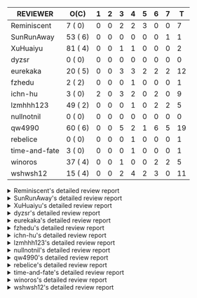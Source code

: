 |   REVIEWER    |  O(C)   | 1 | 2 | 3 | 4 | 5 | 6 | 7 | T  |
|---------------|---------|---|---|---|---|---|---|---|----|
| Reminiscent   |  7 ( 0) | 0 | 0 | 2 | 2 | 3 | 0 | 0 |  7 |
| SunRunAway    | 53 ( 6) | 0 | 0 | 0 | 0 | 0 | 0 | 1 |  1 |
| XuHuaiyu      | 81 ( 4) | 0 | 0 | 1 | 1 | 0 | 0 | 0 |  2 |
| dyzsr         |  0 ( 0) | 0 | 0 | 0 | 0 | 0 | 0 | 0 |  0 |
| eurekaka      | 20 ( 5) | 0 | 0 | 3 | 3 | 2 | 2 | 2 | 12 |
| fzhedu        |  2 ( 2) | 0 | 0 | 0 | 1 | 0 | 0 | 0 |  1 |
| ichn-hu       |  3 ( 0) | 2 | 0 | 3 | 2 | 0 | 2 | 0 |  9 |
| lzmhhh123     | 49 ( 2) | 0 | 0 | 0 | 1 | 0 | 2 | 2 |  5 |
| nullnotnil    |  0 ( 0) | 0 | 0 | 0 | 0 | 0 | 0 | 0 |  0 |
| qw4990        | 60 ( 6) | 0 | 0 | 5 | 2 | 1 | 6 | 5 | 19 |
| rebelice      |  0 ( 0) | 0 | 0 | 0 | 1 | 0 | 0 | 0 |  1 |
| time-and-fate |  3 ( 0) | 0 | 0 | 0 | 1 | 0 | 0 | 0 |  1 |
| winoros       | 37 ( 4) | 0 | 0 | 1 | 0 | 0 | 2 | 2 |  5 |
| wshwsh12      | 15 ( 4) | 0 | 0 | 2 | 4 | 2 | 3 | 0 | 11 |


<details> 
  <summary>Reminiscent's detailed review report</summary> 

## To Be Reviewed

|    REPO    |                                                               PR                                                                | C | LASTED |
|------------|---------------------------------------------------------------------------------------------------------------------------------|---|--------|
| tidb/21137 | [executor: specially handle empty input for apply's outer child aggregate (#20544)](https://github.com/pingcap/tidb/pull/21137) |   | 52d20h |
| tidb/21550 | [planner : fix unsigned_decimal_col=-int_cnst access index (#21198)](https://github.com/pingcap/tidb/pull/21550)                |   | 33d20h |
| tidb/21614 | [planner: do not propagate column eq with different column types (#21495)](https://github.com/pingcap/tidb/pull/21614)          |   | 32d14h |
| tidb/21896 | [planner: fix union doesn't handle collate correctly (#21854)](https://github.com/pingcap/tidb/pull/21896)                      |   | 20d19h |
| tidb/21936 | [expression: fix wrong type inferring for ceiling function. (#21920)](https://github.com/pingcap/tidb/pull/21936)               |   | 19d17h |
| tidb/21957 | [planner: fix unknown columns in join using below agg (#21922)](https://github.com/pingcap/tidb/pull/21957)                     |   | 18d23h |
| tidb/21964 | [planner: add plancodec id for all type TableScan/IndexScan. (#21935)](https://github.com/pingcap/tidb/pull/21964)              |   | 18d19h |


## Reviewed in Last 7 Days

|    REPO    |                                                                    PR                                                                    | C | D |   R    |
|------------|------------------------------------------------------------------------------------------------------------------------------------------|---|---|--------|
| tidb/22295 | [bindinfo: avoid duplicate bindings caused by concurrent baseline capture (#22182)](https://github.com/pingcap/tidb/pull/22295)          |   | 3 | 0h     |
| tidb/22293 | [executor: store correct plan hint in statements_summary when log level is 'debug' (#22219)](https://github.com/pingcap/tidb/pull/22293) |   | 3 | 0h     |
| tidb/22182 | [bindinfo: avoid duplicate bindings caused by concurrent baseline capture](https://github.com/pingcap/tidb/pull/22182)                   |   | 4 | 1d19h  |
| tidb/22219 | [executor: store correct plan hint in statements_summary when log level is 'debug'](https://github.com/pingcap/tidb/pull/22219)          |   | 4 | 18h    |
| tidb/22222 | [planner: check error when correlatedAggregateResolver leaves ast.Node](https://github.com/pingcap/tidb/pull/22222)                      |   | 5 | 16h    |
| tidb/22126 | [*: add `sys` schema, `sys.SCHEMA_UNUSED_INDEXES` view and `sys.SCHEMA_INDEX_USAGE` view](https://github.com/pingcap/tidb/pull/22126)    |   | 5 | 6d2h   |
| tidb/20877 | [statistics: collect index usage information](https://github.com/pingcap/tidb/pull/20877)                                                |   | 5 | 61d18h |


</details> 


<details> 
  <summary>SunRunAway's detailed review report</summary> 

## To Be Reviewed

|     REPO     |                                                                      PR                                                                       | C | LASTED  |
|--------------|-----------------------------------------------------------------------------------------------------------------------------------------------|---|---------|
| docs-cn/4913 | [explain: add indexes](https://github.com/pingcap/docs-cn/pull/4913)                                                                          |   | 55d18h  |
| tidb/15370   | [planner,executor: Refactor Shuffle and implement parallel Sort](https://github.com/pingcap/tidb/pull/15370)                                  | Y | 302d19h |
| docs-cn/4933 | [explain: add joins](https://github.com/pingcap/docs-cn/pull/4933)                                                                            |   | 51d20h  |
| tidb/15462   | [executor: implement `graceHashJoin`](https://github.com/pingcap/tidb/pull/15462)                                                             | Y | 298d18h |
| tidb/16967   | [executor: Refactor Shuffle and implement parallel sort (executor part)](https://github.com/pingcap/tidb/pull/16967)                          | Y | 253d11h |
| tidb/17238   | [*: refactor table.Allocator to improve readability](https://github.com/pingcap/tidb/pull/17238)                                              |   | 240d18h |
| tidb/19120   | [executor: Concurrently fetch chunks and insert them to a concurrent hash table in hash build](https://github.com/pingcap/tidb/pull/19120)    |   | 152d22h |
| tidb/19178   | [executor: Refactor probe channel](https://github.com/pingcap/tidb/pull/19178)                                                                |   | 150d17h |
| tidb/19347   | [executor: support new syntax `create/drop binding for digest` for tidb dashboard usage](https://github.com/pingcap/tidb/pull/19347)          |   | 142d23h |
| tidb/19807   | [executor: parallel evaluation for hash aggregate distinct](https://github.com/pingcap/tidb/pull/19807)                                       |   | 128d11h |
| tidb/19900   | [executor: enable inline projection for sort&topN](https://github.com/pingcap/tidb/pull/19900)                                                | Y | 123d19h |
| tidb/20140   | [expressions: Support `bin-to-uuid` and `uuid-to-bin`](https://github.com/pingcap/tidb/pull/20140)                                            |   | 110d22h |
| tidb/20220   | [*: new secondary index value format](https://github.com/pingcap/tidb/pull/20220)                                                             |   | 107d17h |
| tidb/20316   | [docs/design: add design doc for index usage information](https://github.com/pingcap/tidb/pull/20316)                                         |   | 102d17h |
| tidb/20335   | [planner, executor: enable inline projection for Selection](https://github.com/pingcap/tidb/pull/20335)                                       | Y | 99d18h  |
| tidb/20360   | [planner: refine explain info for batch cop](https://github.com/pingcap/tidb/pull/20360)                                                      |   | 93d22h  |
| tidb/20397   | [parser: replace ast.SelectLockInShareMode with ast.SelectLockForShare](https://github.com/pingcap/tidb/pull/20397)                           |   | 91d19h  |
| tidb/20615   | [utils: Avoid panic when getting memory](https://github.com/pingcap/tidb/pull/20615)                                                          |   | 79d2h   |
| tidb/20689   | [expression: make TIME function compatible with MySQL (#19158)](https://github.com/pingcap/tidb/pull/20689)                                   |   | 74d21h  |
| tidb/20752   | [*: trace statsCache and preparePlanCache by Global memory tracker.](https://github.com/pingcap/tidb/pull/20752)                              |   | 69d23h  |
| tidb/20765   | [planner: support stable result mode](https://github.com/pingcap/tidb/pull/20765)                                                             |   | 69d17h  |
| tidb/21137   | [executor: specially handle empty input for apply's outer child aggregate (#20544)](https://github.com/pingcap/tidb/pull/21137)               |   | 52d20h  |
| tidb/21207   | [planner: fix the inappropriate out-of-range range estimation rule](https://github.com/pingcap/tidb/pull/21207)                               |   | 48d19h  |
| tidb/21277   | [executor: fix split table with large integers](https://github.com/pingcap/tidb/pull/21277)                                                   |   | 46d20h  |
| tidb/21310   | [types: convert string to MySQL BIT correctly](https://github.com/pingcap/tidb/pull/21310)                                                    |   | 45d22h  |
| tidb/21364   | [expression: Add test cases to cover the cases when invalid int value is casted as TIME (#18653)](https://github.com/pingcap/tidb/pull/21364) |   | 42d1h   |
| tidb/21381   | [*: optimize analyze cluster index table](https://github.com/pingcap/tidb/pull/21381)                                                         |   | 41d18h  |
| tidb/21386   | [expression: Disable cast decimal as string push down to TiFlash](https://github.com/pingcap/tidb/pull/21386)                                 |   | 41d16h  |
| tidb/21443   | [*: Let binary literal can be convert to enum and set (#20789)](https://github.com/pingcap/tidb/pull/21443)                                   |   | 39d14h  |
| tidb/21504   | [planner: fix invalid convert type in between...and... (#19820)](https://github.com/pingcap/tidb/pull/21504)                                  | Y | 37d15h  |
| tidb/21546   | [planner: do not push down the aggregation function with correlated column (#21453)](https://github.com/pingcap/tidb/pull/21546)              |   | 33d23h  |
| tidb/21573   | [expression: fix incorrect result of IsTrue function for time types (#21534)](https://github.com/pingcap/tidb/pull/21573)                     |   | 33d13h  |
| tidb/21810   | [expression: handle hybrid field types for where clause (#21724)](https://github.com/pingcap/tidb/pull/21810)                                 |   | 26d18h  |
| tidb/21813   | [expression: handle tp.flen overflow in to_base64 function (#20947)](https://github.com/pingcap/tidb/pull/21813)                              |   | 26d18h  |
| tidb/21834   | [planner: enhanced index range calculation plan](https://github.com/pingcap/tidb/pull/21834)                                                  |   | 25d19h  |
| tidb/21876   | [planner: bypass the DNF restriction if index merge hint is specified (#20799)](https://github.com/pingcap/tidb/pull/21876)                   |   | 23d20h  |
| tidb/21877   | [planner: fix correlated aggregates which should be evaluated in outer query (#21431)](https://github.com/pingcap/tidb/pull/21877)            |   | 23d20h  |
| tidb/21878   | [planner: do not push down lock to pointGet/bacthPointGet when selection exists](https://github.com/pingcap/tidb/pull/21878)                  |   | 23d18h  |
| tidb/21890   | [*: redact some error code, part(3/3) (#21866)](https://github.com/pingcap/tidb/pull/21890)                                                   |   | 21d16h  |
| tidb/21936   | [expression: fix wrong type inferring for ceiling function. (#21920)](https://github.com/pingcap/tidb/pull/21936)                             |   | 19d17h  |
| tidb/21956   | [planner/preprocessor: disallow into-outfile clause in some place](https://github.com/pingcap/tidb/pull/21956)                                |   | 18d23h  |
| tidb/22026   | [expression: separated arithmeticPlusIntSig](https://github.com/pingcap/tidb/pull/22026)                                                      |   | 16d21h  |
| tidb/22043   | [planner, executor: enhance the limit pushdown rule.](https://github.com/pingcap/tidb/pull/22043)                                             |   | 14d11h  |
| tidb/22089   | [executor: fix signed cluster index behavior (#22085)](https://github.com/pingcap/tidb/pull/22089)                                            |   | 11d23h  |
| tidb/22104   | [executor: fix incompatible escape behaviors in `select into outfile` (#22100)](https://github.com/pingcap/tidb/pull/22104)                   |   | 11d17h  |
| tidb/22106   | [executor: avoid log duplicate index name in slow-log (#22057)](https://github.com/pingcap/tidb/pull/22106)                                   |   | 11d14h  |
| tidb/22107   | [executor: avoid log duplicate index name in slow-log (#22057)](https://github.com/pingcap/tidb/pull/22107)                                   |   | 11d14h  |
| tidb/22114   | [test: fix globalkilltest (#21987)](https://github.com/pingcap/tidb/pull/22114)                                                               |   | 11d13h  |
| tidb/22120   | [executor: fix `update ignore` into not exists partition (#21984)](https://github.com/pingcap/tidb/pull/22120)                                |   | 10d23h  |
| tidb/22136   | [executor: improve the runtime stats of index lookup reader (#21982)](https://github.com/pingcap/tidb/pull/22136)                             |   | 10d17h  |
| tidb/22152   | [planner: check index valid while forUpdateRead](https://github.com/pingcap/tidb/pull/22152)                                                  |   | 6d19h   |
| tidb/22181   | [planner, expression: fix error when using IN combined with subquery (#22080)](https://github.com/pingcap/tidb/pull/22181)                    |   | 5d18h   |
| tidb/22217   | [*: rewrite origin SQL with default DB for SQL bindings (#21275)](https://github.com/pingcap/tidb/pull/22217)                                 |   | 4d18h   |


## Reviewed in Last 7 Days

|   REPO    |                                     PR                                     | C | D |   R   |
|-----------|----------------------------------------------------------------------------|---|---|-------|
| docs/4565 | [tidb: add doc for global kill](https://github.com/pingcap/docs/pull/4565) |   | 7 | 2d14h |


</details> 


<details> 
  <summary>XuHuaiyu's detailed review report</summary> 

## To Be Reviewed

|    REPO    |                                                                              PR                                                                              | C | LASTED  |
|------------|--------------------------------------------------------------------------------------------------------------------------------------------------------------|---|---------|
| tidb/19292 | [planner: suppport left join in join reorder](https://github.com/pingcap/tidb/pull/19292)                                                                    |   | 144d17h |
| docs/4565  | [tidb: add doc for global kill](https://github.com/pingcap/docs/pull/4565)                                                                                   |   | 9d9h    |
| tidb/19900 | [executor: enable inline projection for sort&topN](https://github.com/pingcap/tidb/pull/19900)                                                               | Y | 123d19h |
| tidb/20040 | [planner, expression: take NullFlag into consideration when optimize the `int non-const` <cmp > `non-int const`](https://github.com/pingcap/tidb/pull/20040) | Y | 116d14h |
| tidb/20140 | [expressions: Support `bin-to-uuid` and `uuid-to-bin`](https://github.com/pingcap/tidb/pull/20140)                                                           |   | 110d22h |
| tidb/20311 | [expression: fix overflow error when convert bit to int64 (#20266)](https://github.com/pingcap/tidb/pull/20311)                                              |   | 102d21h |
| tidb/20350 | [executor: support read global indexes in IndexMergeReader and index join](https://github.com/pingcap/tidb/pull/20350)                                       | Y | 96d14h  |
| tidb/20505 | [*: Add metrics for oom-action and sql memory usage.](https://github.com/pingcap/tidb/pull/20505)                                                            |   | 83d19h  |
| tidb/20576 | [*: fix stats feedback after tableReader handle multiple ranges](https://github.com/pingcap/tidb/pull/20576)                                                 |   | 81d13h  |
| tidb/20613 | [executor: fix issue of hash join fetch time inaccurate](https://github.com/pingcap/tidb/pull/20613)                                                         |   | 79d13h  |
| tidb/20752 | [*: trace statsCache and preparePlanCache by Global memory tracker.](https://github.com/pingcap/tidb/pull/20752)                                             |   | 69d23h  |
| tidb/20790 | [collation: add pinyin collation for chinese charset support](https://github.com/pingcap/tidb/pull/20790)                                                    |   | 68d21h  |
| tidb/20793 | [planner, executor: enable inline projection for Apply](https://github.com/pingcap/tidb/pull/20793)                                                          |   | 68d21h  |
| tidb/20905 | [planner: fix statement-optimize not work in `TryFastPlan`](https://github.com/pingcap/tidb/pull/20905)                                                      |   | 65d17h  |
| tidb/20972 | [expression: POC implementation of Vitess hashing algorithm.](https://github.com/pingcap/tidb/pull/20972)                                                    |   | 61d1h   |
| tidb/21064 | [planner, executor: fix cast not check error](https://github.com/pingcap/tidb/pull/21064)                                                                    |   | 56d9h   |
| tidb/21149 | [executor:Add runtime stat for IndexMergeReaderExecutor (#20653)](https://github.com/pingcap/tidb/pull/21149)                                                |   | 52d15h  |
| tidb/21228 | [executor: return the result immediately when combining LIMIT row_count with DISTINCT](https://github.com/pingcap/tidb/pull/21228)                           |   | 48d14h  |
| tidb/21304 | [executor: Add the HashAggExec runtime information (#20577)](https://github.com/pingcap/tidb/pull/21304)                                                     |   | 46d12h  |
| tidb/21334 | [*: make rollback work on user-defined variables](https://github.com/pingcap/tidb/pull/21334)                                                                |   | 45d14h  |
| tidb/21340 | [executor: initialize expensive query handler on domain creation](https://github.com/pingcap/tidb/pull/21340)                                                |   | 45d0h   |
| tidb/21425 | [planner: natural join not consider rowid and null eq not propagate (#21328)](https://github.com/pingcap/tidb/pull/21425)                                    |   | 39d22h  |
| tidb/21473 | [ddl: check the generated column offset when modifies column (#21458)](https://github.com/pingcap/tidb/pull/21473)                                           |   | 38d17h  |
| tidb/21476 | [planner: check for decimal format in cast expr (#20836)](https://github.com/pingcap/tidb/pull/21476)                                                        |   | 38d16h  |
| tidb/21477 | [planner: check for decimal format in cast expr (#20836)](https://github.com/pingcap/tidb/pull/21477)                                                        |   | 38d16h  |
| tidb/21483 | [executor, store/tikv: locks exist keys for point_get & batch_point_get (#21229)](https://github.com/pingcap/tidb/pull/21483)                                |   | 38d13h  |
| tidb/21488 | [planner: fix ambiguous field when resolve having expr  (#21165)](https://github.com/pingcap/tidb/pull/21488)                                                |   | 37d23h  |
| tidb/21504 | [planner: fix invalid convert type in between...and... (#19820)](https://github.com/pingcap/tidb/pull/21504)                                                 | Y | 37d15h  |
| tidb/21532 | [expression: set IsBooleanFlag for boolean scalar functions (#20706)](https://github.com/pingcap/tidb/pull/21532)                                            |   | 34d17h  |
| tidb/21536 | [executor: add slow-log file meta cache to avoid repeat read file meta information](https://github.com/pingcap/tidb/pull/21536)                              |   | 34d15h  |
| tidb/21550 | [planner : fix unsigned_decimal_col=-int_cnst access index (#21198)](https://github.com/pingcap/tidb/pull/21550)                                             |   | 33d20h  |
| tidb/21564 | [ddl: fix Incorrect behavior of NO_ZERO_DATE when altering table](https://github.com/pingcap/tidb/pull/21564)                                                |   | 33d16h  |
| tidb/21573 | [expression: fix incorrect result of IsTrue function for time types (#21534)](https://github.com/pingcap/tidb/pull/21573)                                    |   | 33d13h  |
| tidb/21590 | [expression: fix compatibility behaviors in sec_to_time with MySQL  (#21555)](https://github.com/pingcap/tidb/pull/21590)                                    |   | 32d21h  |
| tidb/21593 | [expression: fix convert number base for hybrid type (#21554)](https://github.com/pingcap/tidb/pull/21593)                                                   |   | 32d20h  |
| tidb/21602 | [expression: not evaluate time addition for timestamp with 2 args if 1st arg's year is zero (#21572)](https://github.com/pingcap/tidb/pull/21602)            |   | 32d18h  |
| tidb/21608 | [expression: fix error "invalid time format: '{0 0 0 0 0 0 0}'" for timestampAdd (#21591)](https://github.com/pingcap/tidb/pull/21608)                       |   | 32d17h  |
| tidb/21610 | [*: remove needless InInsertStmt (#19787)](https://github.com/pingcap/tidb/pull/21610)                                                                       |   | 32d15h  |
| tidb/21614 | [planner: do not propagate column eq with different column types (#21495)](https://github.com/pingcap/tidb/pull/21614)                                       |   | 32d14h  |
| tidb/21626 | [test: convert test to benchmard test to make ci stable (#21616)](https://github.com/pingcap/tidb/pull/21626)                                                |   | 31d23h  |
| tidb/21635 | [expression: handle invalid argument for addtime and subtime function  (#21600)](https://github.com/pingcap/tidb/pull/21635)                                 |   | 31d20h  |
| tidb/21673 | [expression, types: fix unexpected result from TIME() when fsp digits > 6 (#21652)](https://github.com/pingcap/tidb/pull/21673)                              |   | 30d18h  |
| tidb/21676 | [expression: fix compatibility of extract day_time unit functions (#21601)](https://github.com/pingcap/tidb/pull/21676)                                      |   | 30d17h  |
| tidb/21680 | [planner: report error when ORDER BY conflicts with DISTINCT (#21286)](https://github.com/pingcap/tidb/pull/21680)                                           |   | 30d16h  |
| tidb/21697 | [planner: check for only_full_group_by in ORDER BY and HAVING (#21216)](https://github.com/pingcap/tidb/pull/21697)                                          |   | 27d20h  |
| tidb/21711 | [expression: Fix unexpected panic when using IF function. (#21132)](https://github.com/pingcap/tidb/pull/21711)                                              |   | 27d17h  |
| tidb/21714 | [planner: fix the coercibility of the cast function (#21705)](https://github.com/pingcap/tidb/pull/21714)                                                    |   | 27d17h  |
| tidb/21718 | [types: fix compare object json type (#21703)](https://github.com/pingcap/tidb/pull/21718)                                                                   |   | 27d16h  |
| tidb/21785 | [types: fix compare float64 with float64 in json (#21709)](https://github.com/pingcap/tidb/pull/21785)                                                       |   | 26d22h  |
| tidb/21808 | [planner: fix the fail when we compare multi fields in the subquery (#21699)](https://github.com/pingcap/tidb/pull/21808)                                    |   | 26d19h  |
| tidb/21810 | [expression: handle hybrid field types for where clause (#21724)](https://github.com/pingcap/tidb/pull/21810)                                                |   | 26d18h  |
| tidb/21813 | [expression: handle tp.flen overflow in to_base64 function (#20947)](https://github.com/pingcap/tidb/pull/21813)                                             |   | 26d18h  |
| tidb/21839 | [planner/core: add 'split table using statistics' statement](https://github.com/pingcap/tidb/pull/21839)                                                     |   | 25d15h  |
| tidb/21842 | [planner: Shuffle hash agg](https://github.com/pingcap/tidb/pull/21842)                                                                                      |   | 25d11h  |
| tidb/21853 | [expression: fix compatibility behaviors in time_format with MySQL (#21559)](https://github.com/pingcap/tidb/pull/21853)                                     |   | 24d19h  |
| tidb/21870 | [types: report error for json object with key length >= 65536 (#21779)](https://github.com/pingcap/tidb/pull/21870)                                          |   | 23d23h  |
| tidb/21874 | [expression:truncate decimal value instead of return error (#21691)](https://github.com/pingcap/tidb/pull/21874)                                             |   | 23d21h  |
| tidb/21877 | [planner: fix correlated aggregates which should be evaluated in outer query (#21431)](https://github.com/pingcap/tidb/pull/21877)                           |   | 23d20h  |
| tidb/21896 | [planner: fix union doesn't handle collate correctly (#21854)](https://github.com/pingcap/tidb/pull/21896)                                                   |   | 20d19h  |
| tidb/21916 | [server: double type column from table should ignore its decimal (#21788)](https://github.com/pingcap/tidb/pull/21916)                                       |   | 19d23h  |
| tidb/21924 | [expression: fix type infer for tidb's builtin compare(least and greatest) (#21150)](https://github.com/pingcap/tidb/pull/21924)                             |   | 19d19h  |
| tidb/21936 | [expression: fix wrong type inferring for ceiling function. (#21920)](https://github.com/pingcap/tidb/pull/21936)                                            |   | 19d17h  |
| tidb/21957 | [planner: fix unknown columns in join using below agg (#21922)](https://github.com/pingcap/tidb/pull/21957)                                                  |   | 18d23h  |
| tidb/21958 | [expression: fix comparing json with string (#21903)](https://github.com/pingcap/tidb/pull/21958)                                                            |   | 18d22h  |
| tidb/21964 | [planner: add plancodec id for all type TableScan/IndexScan. (#21935)](https://github.com/pingcap/tidb/pull/21964)                                           |   | 18d19h  |
| tidb/21972 | [executor: throw error when prepared statement is execute, deallocate or prepare (#21962)](https://github.com/pingcap/tidb/pull/21972)                       |   | 18d16h  |
| tidb/22013 | [executor: fix unstable test Issue16696 (#22009)](https://github.com/pingcap/tidb/pull/22013)                                                                |   | 17d17h  |
| tidb/22014 | [executor: fix unstable test Issue16696 (#22009)](https://github.com/pingcap/tidb/pull/22014)                                                                |   | 17d17h  |
| tidb/22107 | [executor: avoid log duplicate index name in slow-log (#22057)](https://github.com/pingcap/tidb/pull/22107)                                                  |   | 11d14h  |
| tidb/22118 | [planner: check if columns count matches for batch point get in TryFastPlan (#22044)](https://github.com/pingcap/tidb/pull/22118)                            |   | 10d23h  |
| tidb/22119 | [executor: fix `update ignore` into not exists partition (#21984)](https://github.com/pingcap/tidb/pull/22119)                                               |   | 10d23h  |
| tidb/22120 | [executor: fix `update ignore` into not exists partition (#21984)](https://github.com/pingcap/tidb/pull/22120)                                               |   | 10d23h  |
| tidb/22131 | [privilege: remove leading and trailing space when create user and role](https://github.com/pingcap/tidb/pull/22131)                                         |   | 10d19h  |
| tidb/22136 | [executor: improve the runtime stats of index lookup reader (#21982)](https://github.com/pingcap/tidb/pull/22136)                                            |   | 10d17h  |
| tidb/22141 | [store: trace `loadRegion` to see the PD region cache loading (#22092)](https://github.com/pingcap/tidb/pull/22141)                                          |   | 7d0h    |
| tidb/22142 | [store: trace `loadRegion` to see the PD region cache loading (#22092)](https://github.com/pingcap/tidb/pull/22142)                                          |   | 7d0h    |
| tidb/22148 | [session: set process info before building plan (#22101)](https://github.com/pingcap/tidb/pull/22148)                                                        |   | 6d20h   |
| tidb/22149 | [session: set process info before building plan (#22101)](https://github.com/pingcap/tidb/pull/22149)                                                        |   | 6d20h   |
| tidb/22153 | [executor: refine bigint unsigned primary key duplicate error](https://github.com/pingcap/tidb/pull/22153)                                                   |   | 6d19h   |
| tidb/22186 | [executor: fix select into outfile with year type column has no data (#22175)](https://github.com/pingcap/tidb/pull/22186)                                   |   | 5d17h   |
| tidb/22221 | [executor: fix memTableReader decoding for old row format key-values](https://github.com/pingcap/tidb/pull/22221)                                            |   | 4d17h   |


## Reviewed in Last 7 Days

|    REPO    |                                                          PR                                                           | C | D |   R    |
|------------|-----------------------------------------------------------------------------------------------------------------------|---|---|--------|
| tidb/22289 | [executor: ignore the invalid region in region cache during fast analyze](https://github.com/pingcap/tidb/pull/22289) |   | 3 | 3h     |
| tidb/21459 | [planner: push down projection for tiflash](https://github.com/pingcap/tidb/pull/21459)                               |   | 4 | 34d23h |


</details> 


<details> 
  <summary>dyzsr's detailed review report</summary> 

## To Be Reviewed

| REPO | PR | C | LASTED |
|------|----|---|--------|


## Reviewed in Last 7 Days

| REPO | PR | C | D | R |
|------|----|---|---|---|


</details> 


<details> 
  <summary>eurekaka's detailed review report</summary> 

## To Be Reviewed

|    REPO    |                                                                        PR                                                                        | C | LASTED  |
|------------|--------------------------------------------------------------------------------------------------------------------------------------------------|---|---------|
| tidb/14729 | [planner: fix constant propagation for PredicatePushDown](https://github.com/pingcap/tidb/pull/14729)                                            | Y | 334d18h |
| tidb/14831 | [planner/cascades: add implementationRule for IndexLookUpJoin](https://github.com/pingcap/tidb/pull/14831)                                       |   | 327d18h |
| tidb/15090 | [planner/cascades: refine the row count estimation of TiKV layer Selection](https://github.com/pingcap/tidb/pull/15090)                          |   | 313d18h |
| tidb/15157 | [planner/cascades: implement `HashCode` method for all the LogicalPlans](https://github.com/pingcap/tidb/pull/15157)                             | Y | 311d15h |
| tidb/15335 | [planner/cascades: add transformation rule PullAggregationUpApply & EliminateMaxOneRow](https://github.com/pingcap/tidb/pull/15335)              |   | 304d18h |
| tidb/15370 | [planner,executor: Refactor Shuffle and implement parallel Sort](https://github.com/pingcap/tidb/pull/15370)                                     | Y | 302d19h |
| tidb/17276 | [planner/cascades: add rule InjectProjectionBelowSort](https://github.com/pingcap/tidb/pull/17276)                                               | Y | 237d9h  |
| tidb/18882 | [planner, executor: add explain for `MetricSummaryTableExtractor`](https://github.com/pingcap/tidb/pull/18882)                                   | Y | 164d18h |
| tidb/19347 | [executor: support new syntax `create/drop binding for digest` for tidb dashboard usage](https://github.com/pingcap/tidb/pull/19347)             |   | 142d23h |
| tidb/20580 | [statistics: add bucket ndv for index histogram](https://github.com/pingcap/tidb/pull/20580)                                                     |   | 80d21h  |
| tidb/20877 | [statistics: collect index usage information](https://github.com/pingcap/tidb/pull/20877)                                                        |   | 66d17h  |
| tidb/21444 | [planner: ignore anonymous index while tiflash replica is available](https://github.com/pingcap/tidb/pull/21444)                                 |   | 39d13h  |
| tidb/21488 | [planner: fix ambiguous field when resolve having expr  (#21165)](https://github.com/pingcap/tidb/pull/21488)                                    |   | 37d23h  |
| tidb/21573 | [expression: fix incorrect result of IsTrue function for time types (#21534)](https://github.com/pingcap/tidb/pull/21573)                        |   | 33d13h  |
| tidb/21680 | [planner: report error when ORDER BY conflicts with DISTINCT (#21286)](https://github.com/pingcap/tidb/pull/21680)                               |   | 30d16h  |
| tidb/21697 | [planner: check for only_full_group_by in ORDER BY and HAVING (#21216)](https://github.com/pingcap/tidb/pull/21697)                              |   | 27d20h  |
| tidb/21994 | [range: fix overflow value access index ](https://github.com/pingcap/tidb/pull/21994)                                                            |   | 17d23h  |
| tidb/22173 | [expression: fix unexpected panic when doing isNullRejected check](https://github.com/pingcap/tidb/pull/22173)                                   |   | 5d21h   |
| tidb/22222 | [planner: check error when correlatedAggregateResolver leaves ast.Node](https://github.com/pingcap/tidb/pull/22222)                              |   | 4d17h   |
| tidb/22255 | [planner: check convert outer join to inner join if prepare stmt meet prepared plan cache is enable](https://github.com/pingcap/tidb/pull/22255) |   | 3d21h   |


## Reviewed in Last 7 Days

|    REPO     |                                                             PR                                                              | C | D |   R    |
|-------------|-----------------------------------------------------------------------------------------------------------------------------|---|---|--------|
| tidb/22218  | [*: bump tidb's parser to the latest version](https://github.com/pingcap/tidb/pull/22218)                                   |   | 3 | 2d0h   |
| parser/1150 | [*: remove proxy from reserved keyword](https://github.com/pingcap/parser/pull/1150)                                        |   | 3 | 0h     |
| tidb/22289  | [executor: ignore the invalid region in region cache during fast analyze](https://github.com/pingcap/tidb/pull/22289)       |   | 3 | 3h     |
| tidb/22202  | [executor: return error when region cache is invalid in fast analyze](https://github.com/pingcap/tidb/pull/22202)           |   | 4 | 1d3h   |
| tidb/22205  | [*: remove tidb-lightning pkg to fix unexpected config change (#22164)](https://github.com/pingcap/tidb/pull/22205)         |   | 4 | 1d0h   |
| tidb/22216  | [*: rewrite origin SQL with default DB for SQL bindings (#21275)](https://github.com/pingcap/tidb/pull/22216)               |   | 4 | 23h    |
| tidb/21275  | [*: rewrite origin SQL with default DB for SQL bindings](https://github.com/pingcap/tidb/pull/21275)                        |   | 5 | 42d4h  |
| tidb/22169  | [statistics: fix stack overflow when use DNF expr immediately after add column](https://github.com/pingcap/tidb/pull/22169) |   | 5 | 23h    |
| tidb/14412  | [executor, planner: ON DUPLICATE UPDATE can refer to un-project col](https://github.com/pingcap/tidb/pull/14412)            |   | 6 | 362d0h |
| tidb/22080  | [planner, expression: fix error when using IN combined with subquery](https://github.com/pingcap/tidb/pull/22080)           |   | 6 | 6d17h  |
| tidb/22086  | [planner/core: fix a bug of adding enforcer.](https://github.com/pingcap/tidb/pull/22086)                                   |   | 7 | 5d17h  |
| parser/1146 | [yy_parser: enable supportWindowFunc by default (#986)](https://github.com/pingcap/parser/pull/1146)                        |   | 7 | 0h     |


</details> 


<details> 
  <summary>fzhedu's detailed review report</summary> 

## To Be Reviewed

|    REPO    |                                                   PR                                                   | C | LASTED  |
|------------|--------------------------------------------------------------------------------------------------------|---|---------|
| tidb/19845 | [expression:fix FORMAT compatibility issue #11206](https://github.com/pingcap/tidb/pull/19845)         | Y | 125d16h |
| tidb/20117 | [optimizer: fix issue on incorrect result of natural join](https://github.com/pingcap/tidb/pull/20117) | Y | 111d21h |


## Reviewed in Last 7 Days

|    REPO    |                                                 PR                                                 | C | D |   R   |
|------------|----------------------------------------------------------------------------------------------------|---|---|-------|
| tidb/22053 | [execution: support explain analyze in mpp execution.](https://github.com/pingcap/tidb/pull/22053) |   | 4 | 9d22h |


</details> 


<details> 
  <summary>ichn-hu's detailed review report</summary> 

## To Be Reviewed

|    REPO    |                                                            PR                                                            | C | LASTED |
|------------|--------------------------------------------------------------------------------------------------------------------------|---|--------|
| tidb/21676 | [expression: fix compatibility of extract day_time unit functions (#21601)](https://github.com/pingcap/tidb/pull/21676)  |   | 30d17h |
| tidb/21850 | [expression: add implicit eval int and real for function dayname (#21806)](https://github.com/pingcap/tidb/pull/21850)   |   | 24d20h |
| tidb/21853 | [expression: fix compatibility behaviors in time_format with MySQL (#21559)](https://github.com/pingcap/tidb/pull/21853) |   | 24d19h |


## Reviewed in Last 7 Days

|      REPO      |                                                            PR                                                            | C | D |   R   |
|----------------|--------------------------------------------------------------------------------------------------------------------------|---|---|-------|
| tidb/22300     | [planner: fix wrong sql run success if condition alwasy false](https://github.com/pingcap/tidb/pull/22300)               |   | 1 | 2d19h |
| tidb/22319     | [store: fix possible index out of range in (*RegionStore).kvPeer()](https://github.com/pingcap/tidb/pull/22319)          |   | 1 | 1d16h |
| tidb-test/1151 | [tidb-test: fix the error message of `Subquery returns more than 1 row`](https://github.com/pingcap/tidb-test/pull/1151) |   | 3 | 1h    |
| tidb/22194     | [executor: refine maxOneRow](https://github.com/pingcap/tidb/pull/22194)                                                 |   | 3 | 2d6h  |
| tidb/22289     | [executor: ignore the invalid region in region cache during fast analyze](https://github.com/pingcap/tidb/pull/22289)    |   | 3 | 3h    |
| tidb/22222     | [planner: check error when correlatedAggregateResolver leaves ast.Node](https://github.com/pingcap/tidb/pull/22222)      |   | 4 | 1d0h  |
| tidb/22202     | [executor: return error when region cache is invalid in fast analyze](https://github.com/pingcap/tidb/pull/22202)        |   | 4 | 1d3h  |
| tidb/21310     | [types: convert string to MySQL BIT correctly](https://github.com/pingcap/tidb/pull/21310)                               |   | 6 | 40d2h |
| tidb/22175     | [executor: fix select into outfile with year type column has no data](https://github.com/pingcap/tidb/pull/22175)        |   | 6 | 0h    |


</details> 


<details> 
  <summary>lzmhhh123's detailed review report</summary> 

## To Be Reviewed

|     REPO     |                                                                           PR                                                                           | C | LASTED  |
|--------------|--------------------------------------------------------------------------------------------------------------------------------------------------------|---|---------|
| tidb/14729   | [planner: fix constant propagation for PredicatePushDown](https://github.com/pingcap/tidb/pull/14729)                                                  | Y | 334d18h |
| docs-cn/4913 | [explain: add indexes](https://github.com/pingcap/docs-cn/pull/4913)                                                                                   |   | 55d18h  |
| tidb/17414   | [add curCost based join reorder algorithm](https://github.com/pingcap/tidb/pull/17414)                                                                 |   | 229d18h |
| tidb/19347   | [executor: support new syntax `create/drop binding for digest` for tidb dashboard usage](https://github.com/pingcap/tidb/pull/19347)                   |   | 142d23h |
| tidb/19698   | [*: update test cases to support new collation enabled by default](https://github.com/pingcap/tidb/pull/19698)                                         |   | 130d23h |
| tidb/20044   | [expression: Add column nullability checking before "refine args"](https://github.com/pingcap/tidb/pull/20044)                                         | Y | 116d7h  |
| tidb/20444   | [expression: add json_merge_patch](https://github.com/pingcap/tidb/pull/20444)                                                                         |   | 88d21h  |
| tidb/20465   | [expression: add uuidShortFunction](https://github.com/pingcap/tidb/pull/20465)                                                                        |   | 87d20h  |
| tidb/20505   | [*: Add metrics for oom-action and sql memory usage.](https://github.com/pingcap/tidb/pull/20505)                                                      |   | 83d19h  |
| tidb/20618   | [planner: fix update generated columns error](https://github.com/pingcap/tidb/pull/20618)                                                              |   | 78d20h  |
| tidb/20642   | [executor: modify admin executors to support partitioned table with global index](https://github.com/pingcap/tidb/pull/20642)                          |   | 76d16h  |
| tidb/20825   | [executor: add diagnosis rule to check Transparent Huge Pages(THP) enabled (#20611)](https://github.com/pingcap/tidb/pull/20825)                       |   | 67d19h  |
| tidb/20903   | [planner: fix confused and unnecessary double-projection in plans.](https://github.com/pingcap/tidb/pull/20903)                                        |   | 65d17h  |
| tidb/21018   | [planner: don't push down null sensitive join conditions (#19620)](https://github.com/pingcap/tidb/pull/21018)                                         |   | 59d17h  |
| tidb/21051   | [executor: change read slow-log file module to concurrent](https://github.com/pingcap/tidb/pull/21051)                                                 |   | 58d14h  |
| tidb/21137   | [executor: specially handle empty input for apply's outer child aggregate (#20544)](https://github.com/pingcap/tidb/pull/21137)                        |   | 52d20h  |
| tidb/21195   | [brie: integrate lightning to suport IMPORT statement](https://github.com/pingcap/tidb/pull/21195)                                                     |   | 48d23h  |
| tidb/21334   | [*: make rollback work on user-defined variables](https://github.com/pingcap/tidb/pull/21334)                                                          |   | 45d14h  |
| tidb/21347   | [session: make rollback work on global variables](https://github.com/pingcap/tidb/pull/21347)                                                          |   | 44d20h  |
| tidb/21401   | [expression: incompatibility with MySQL for ADDTIME()](https://github.com/pingcap/tidb/pull/21401)                                                     |   | 41d12h  |
| tidb/21404   | [planner: fix unexpected bad plan when IndexJoin inner side estRow is 0. (#21084)](https://github.com/pingcap/tidb/pull/21404)                         |   | 40d23h  |
| tidb/21444   | [planner: ignore anonymous index while tiflash replica is available](https://github.com/pingcap/tidb/pull/21444)                                       |   | 39d13h  |
| tidb/21487   | [*: ensure TABLE statement works](https://github.com/pingcap/tidb/pull/21487)                                                                          |   | 38d5h   |
| tidb/21641   | [executor: Fix pessimistic lock doesn't work on the partition table for subquery/joins](https://github.com/pingcap/tidb/pull/21641)                    |   | 31d18h  |
| tidb/21651   | [planner: allow filter condition pushing down to IndexScan for prefix index](https://github.com/pingcap/tidb/pull/21651)                               |   | 31d14h  |
| tidb/21680   | [planner: report error when ORDER BY conflicts with DISTINCT (#21286)](https://github.com/pingcap/tidb/pull/21680)                                     |   | 30d16h  |
| tidb/21711   | [expression: Fix unexpected panic when using IF function. (#21132)](https://github.com/pingcap/tidb/pull/21711)                                        |   | 27d17h  |
| tidb/21808   | [planner: fix the fail when we compare multi fields in the subquery (#21699)](https://github.com/pingcap/tidb/pull/21808)                              |   | 26d19h  |
| tidb/21850   | [expression: add implicit eval int and real for function dayname (#21806)](https://github.com/pingcap/tidb/pull/21850)                                 |   | 24d20h  |
| tidb/21853   | [expression: fix compatibility behaviors in time_format with MySQL (#21559)](https://github.com/pingcap/tidb/pull/21853)                               |   | 24d19h  |
| tidb/21870   | [types: report error for json object with key length >= 65536 (#21779)](https://github.com/pingcap/tidb/pull/21870)                                    |   | 23d23h  |
| tidb/21877   | [planner: fix correlated aggregates which should be evaluated in outer query (#21431)](https://github.com/pingcap/tidb/pull/21877)                     |   | 23d20h  |
| tidb/21924   | [expression: fix type infer for tidb's builtin compare(least and greatest) (#21150)](https://github.com/pingcap/tidb/pull/21924)                       |   | 19d19h  |
| tidb/21954   | [planner/cascades: add rule `PushSelDownApply`](https://github.com/pingcap/tidb/pull/21954)                                                            |   | 18d23h  |
| tidb/21972   | [executor: throw error when prepared statement is execute, deallocate or prepare (#21962)](https://github.com/pingcap/tidb/pull/21972)                 |   | 18d16h  |
| tidb/22022   | [planner/codec: fix issue of decode plan error cause by without escape special char (#21937)](https://github.com/pingcap/tidb/pull/22022)              |   | 17d0h   |
| tidb/22089   | [executor: fix signed cluster index behavior (#22085)](https://github.com/pingcap/tidb/pull/22089)                                                     |   | 11d23h  |
| tidb/22126   | [*: add `sys` schema, `sys.SCHEMA_UNUSED_INDEXES` view and `sys.SCHEMA_INDEX_USAGE` view](https://github.com/pingcap/tidb/pull/22126)                  |   | 10d20h  |
| tidb/22130   | [planner: join reorder should not change the order of output columns (#16852)](https://github.com/pingcap/tidb/pull/22130)                             |   | 10d19h  |
| tidb/22137   | [expression: separated arithmeticModIntSig](https://github.com/pingcap/tidb/pull/22137)                                                                |   | 10d12h  |
| tidb/22148   | [session: set process info before building plan (#22101)](https://github.com/pingcap/tidb/pull/22148)                                                  |   | 6d20h   |
| tidb/22149   | [session: set process info before building plan (#22101)](https://github.com/pingcap/tidb/pull/22149)                                                  |   | 6d20h   |
| tidb/22174   | [expression, ddl: check the argument count for the generated column (#22154)](https://github.com/pingcap/tidb/pull/22174)                              |   | 5d21h   |
| tidb/22188   | [planner: do not use indexMerge when the path only use a single index (#22168)](https://github.com/pingcap/tidb/pull/22188)                            |   | 5d14h   |
| tidb/22191   | [expression: speed up Column.VecEvalReal by using MergeNulls](https://github.com/pingcap/tidb/pull/22191)                                              |   | 5d12h   |
| tidb/22251   | [expression, executor: fix runtime panic in WEIGHT_STRING function when the length of binary is too large](https://github.com/pingcap/tidb/pull/22251) |   | 3d21h   |
| tidb/22271   | [expression: handle duration type infer in least and greatest](https://github.com/pingcap/tidb/pull/22271)                                             |   | 3d17h   |
| tidb/22300   | [planner: fix wrong sql run success if condition alwasy false](https://github.com/pingcap/tidb/pull/22300)                                             |   | 2d19h   |
| tidb/22319   | [store: fix possible index out of range in (*RegionStore).kvPeer()](https://github.com/pingcap/tidb/pull/22319)                                        |   | 1d16h   |


## Reviewed in Last 7 Days

|    REPO    |                                                        PR                                                        | C | D |   R   |
|------------|------------------------------------------------------------------------------------------------------------------|---|---|-------|
| tidb/22197 | [util: add test TestCodec](https://github.com/pingcap/tidb/pull/22197)                                           |   | 4 | 23h   |
| tidb/21310 | [types: convert string to MySQL BIT correctly](https://github.com/pingcap/tidb/pull/21310)                       |   | 6 | 40d2h |
| tidb/22154 | [expression, ddl: check the argument count for the generated column](https://github.com/pingcap/tidb/pull/22154) |   | 6 | 21h   |
| tidb/22073 | [executor: always decode the value first and then the handle](https://github.com/pingcap/tidb/pull/22073)        |   | 7 | 5d23h |
| tidb/22147 | [types: Add a limitation about float data type (#20929)](https://github.com/pingcap/tidb/pull/22147)             |   | 7 | 1h    |


</details> 


<details> 
  <summary>nullnotnil's detailed review report</summary> 

## To Be Reviewed

| REPO | PR | C | LASTED |
|------|----|---|--------|


## Reviewed in Last 7 Days

| REPO | PR | C | D | R |
|------|----|---|---|---|


</details> 


<details> 
  <summary>qw4990's detailed review report</summary> 

## To Be Reviewed

|     REPO     |                                                                          PR                                                                          | C | LASTED  |
|--------------|------------------------------------------------------------------------------------------------------------------------------------------------------|---|---------|
| tidb/16305   | [expression: separate signatures for `ModInt`](https://github.com/pingcap/tidb/pull/16305)                                                           | Y | 273d0h  |
| docs-cn/4669 | [sql-optimization: extended statistics documentation](https://github.com/pingcap/docs-cn/pull/4669)                                                  |   | 89d17h  |
| tidb/16967   | [executor: Refactor Shuffle and implement parallel sort (executor part)](https://github.com/pingcap/tidb/pull/16967)                                 | Y | 253d11h |
| tidb/17396   | [types: improve StrToDate performance](https://github.com/pingcap/tidb/pull/17396)                                                                   | Y | 230d10h |
| tidb/18882   | [planner, executor: add explain for `MetricSummaryTableExtractor`](https://github.com/pingcap/tidb/pull/18882)                                       | Y | 164d18h |
| tidb/19029   | [types: fix unexpected NOT_NULL flags](https://github.com/pingcap/tidb/pull/19029)                                                                   |   | 157d22h |
| tidb/19120   | [executor: Concurrently fetch chunks and insert them to a concurrent hash table in hash build](https://github.com/pingcap/tidb/pull/19120)           |   | 152d22h |
| tidb/19292   | [planner: suppport left join in join reorder](https://github.com/pingcap/tidb/pull/19292)                                                            |   | 144d17h |
| tidb/19957   | [executor: add builtin aggregate function `json_arrayagg`](https://github.com/pingcap/tidb/pull/19957)                                               | Y | 121d14h |
| tidb/20011   | [statistics: fix incorrect total count used in index selectivity computation](https://github.com/pingcap/tidb/pull/20011)                            |   | 117d15h |
| tidb/20316   | [docs/design: add design doc for index usage information](https://github.com/pingcap/tidb/pull/20316)                                                |   | 102d17h |
| tidb/20354   | [planner: rename relational operators (#14575)](https://github.com/pingcap/tidb/pull/20354)                                                          | Y | 95d6h   |
| tidb/20399   | [*: make 'tidb_enable_change_column_type' available as a session variable](https://github.com/pingcap/tidb/pull/20399)                               |   | 91d16h  |
| tidb/20689   | [expression: make TIME function compatible with MySQL (#19158)](https://github.com/pingcap/tidb/pull/20689)                                          |   | 74d21h  |
| tidb/20708   | [*: separate auto_increment ID allocator from _tidb_rowid allocator](https://github.com/pingcap/tidb/pull/20708)                                     |   | 73d21h  |
| tidb/20972   | [expression: POC implementation of Vitess hashing algorithm.](https://github.com/pingcap/tidb/pull/20972)                                            |   | 61d1h   |
| tidb/21018   | [planner: don't push down null sensitive join conditions (#19620)](https://github.com/pingcap/tidb/pull/21018)                                       |   | 59d17h  |
| tidb/21137   | [executor: specially handle empty input for apply's outer child aggregate (#20544)](https://github.com/pingcap/tidb/pull/21137)                      |   | 52d20h  |
| tidb/21149   | [executor:Add runtime stat for IndexMergeReaderExecutor (#20653)](https://github.com/pingcap/tidb/pull/21149)                                        |   | 52d15h  |
| tidb/21304   | [executor: Add the HashAggExec runtime information (#20577)](https://github.com/pingcap/tidb/pull/21304)                                             |   | 46d12h  |
| tidb/21318   | [planner, expression: use the range of column types to simplify expressions](https://github.com/pingcap/tidb/pull/21318)                             |   | 45d19h  |
| tidb/21359   | [*: add runtime stats for split region statement](https://github.com/pingcap/tidb/pull/21359)                                                        |   | 44d13h  |
| tidb/21401   | [expression: incompatibility with MySQL for ADDTIME()](https://github.com/pingcap/tidb/pull/21401)                                                   |   | 41d12h  |
| tidb/21408   | [statistics: fix a bug which causes panic when using the clustered index and the new collation (#21379)](https://github.com/pingcap/tidb/pull/21408) |   | 40d20h  |
| tidb/21424   | [sessionctx: move set variable to sysvar struct](https://github.com/pingcap/tidb/pull/21424)                                                         |   | 40d5h   |
| tidb/21464   | [server: return results of ongoing queries when graceful shutdown (#19669)](https://github.com/pingcap/tidb/pull/21464)                              |   | 38d20h  |
| tidb/21471   | [session: fix ineffective EXPLAIN FOR CONNECTION statement (#21044)](https://github.com/pingcap/tidb/pull/21471)                                     |   | 38d17h  |
| tidb/21476   | [planner: check for decimal format in cast expr (#20836)](https://github.com/pingcap/tidb/pull/21476)                                                |   | 38d16h  |
| tidb/21477   | [planner: check for decimal format in cast expr (#20836)](https://github.com/pingcap/tidb/pull/21477)                                                |   | 38d16h  |
| tidb/21508   | [execution: fix dayofweek('0000-00-00') behavior](https://github.com/pingcap/tidb/pull/21508)                                                        |   | 37d10h  |
| tidb/21525   | [expression: fix compatibility behaviors in zero datetime with MySQL (#21220)](https://github.com/pingcap/tidb/pull/21525)                           |   | 34d20h  |
| tidb/21610   | [*: remove needless InInsertStmt (#19787)](https://github.com/pingcap/tidb/pull/21610)                                                               |   | 32d15h  |
| tidb/21665   | [executor: fix LEAD and LAG's default value can not adapt to field type (#20747)](https://github.com/pingcap/tidb/pull/21665)                        |   | 30d19h  |
| tidb/21680   | [planner: report error when ORDER BY conflicts with DISTINCT (#21286)](https://github.com/pingcap/tidb/pull/21680)                                   |   | 30d16h  |
| tidb/21711   | [expression: Fix unexpected panic when using IF function. (#21132)](https://github.com/pingcap/tidb/pull/21711)                                      |   | 27d17h  |
| tidb/21842   | [planner: Shuffle hash agg](https://github.com/pingcap/tidb/pull/21842)                                                                              |   | 25d11h  |
| tidb/21876   | [planner: bypass the DNF restriction if index merge hint is specified (#20799)](https://github.com/pingcap/tidb/pull/21876)                          |   | 23d20h  |
| tidb/21887   | [types: support %X %V %W formats for STR_TO_DATE()](https://github.com/pingcap/tidb/pull/21887)                                                      |   | 22d11h  |
| tidb/21895   | [executor: fix load data in file get wrong result #20854](https://github.com/pingcap/tidb/pull/21895)                                                |   | 20d20h  |
| tidb/21924   | [expression: fix type infer for tidb's builtin compare(least and greatest) (#21150)](https://github.com/pingcap/tidb/pull/21924)                     |   | 19d19h  |
| tidb/21930   | [planner: propagate NDV of column groups across plan nodes (#17854)](https://github.com/pingcap/tidb/pull/21930)                                     |   | 19d18h  |
| tidb/21969   | [types:  Add a limitation about float data type (#20929)](https://github.com/pingcap/tidb/pull/21969)                                                |   | 18d18h  |
| tidb/21971   | [executor: fix `insert ignore` into not exists partition (#21904)](https://github.com/pingcap/tidb/pull/21971)                                       |   | 18d17h  |
| tidb/21977   | [expression: log functions that can not be pushed to cop](https://github.com/pingcap/tidb/pull/21977)                                                |   | 18d16h  |
| tidb/22021   | [distsql: fix cop stats string display when there is only 1 rpc (#21901) (#21999)](https://github.com/pingcap/tidb/pull/22021)                       |   | 17d0h   |
| tidb/22090   | [planner: push aggregation operators down to projection and union by default](https://github.com/pingcap/tidb/pull/22090)                            |   | 11d23h  |
| tidb/22104   | [executor: fix incompatible escape behaviors in `select into outfile` (#22100)](https://github.com/pingcap/tidb/pull/22104)                          |   | 11d17h  |
| tidb/22106   | [executor: avoid log duplicate index name in slow-log (#22057)](https://github.com/pingcap/tidb/pull/22106)                                          |   | 11d14h  |
| tidb/22107   | [executor: avoid log duplicate index name in slow-log (#22057)](https://github.com/pingcap/tidb/pull/22107)                                          |   | 11d14h  |
| tidb/22110   | [config, session: promise the compatibility of oom-action when upgrading (#22102)](https://github.com/pingcap/tidb/pull/22110)                       |   | 11d13h  |
| tidb/22118   | [planner: check if columns count matches for batch point get in TryFastPlan (#22044)](https://github.com/pingcap/tidb/pull/22118)                    |   | 10d23h  |
| tidb/22127   | [*: support ALTER TABLE ADD / DROP TIDB_STATS](https://github.com/pingcap/tidb/pull/22127)                                                           |   | 10d20h  |
| tidb/22136   | [executor: improve the runtime stats of index lookup reader (#21982)](https://github.com/pingcap/tidb/pull/22136)                                    |   | 10d17h  |
| tidb/22146   | [executor: forbid SFU on view](https://github.com/pingcap/tidb/pull/22146)                                                                           |   | 6d22h   |
| tidb/22217   | [*: rewrite origin SQL with default DB for SQL bindings (#21275)](https://github.com/pingcap/tidb/pull/22217)                                        |   | 4d18h   |
| tidb/22234   | [executor, planner: ON DUPLICATE UPDATE can refer to un-project col (#14412)](https://github.com/pingcap/tidb/pull/22234)                            |   | 4d15h   |
| tidb/22240   | [infoschema: support query partition_id from infoschema.partitions](https://github.com/pingcap/tidb/pull/22240)                                      |   | 4d13h   |
| tidb/22255   | [planner: check convert outer join to inner join if prepare stmt meet prepared plan cache is enable](https://github.com/pingcap/tidb/pull/22255)     |   | 3d21h   |
| tidb/22261   | [time: fix parse datetime won't truncate the reluctant string (#22232)](https://github.com/pingcap/tidb/pull/22261)                                  |   | 3d19h   |
| tidb/22279   | [oracle: fix GetStaleTimestamp get stuck error](https://github.com/pingcap/tidb/pull/22279)                                                          |   | 3d13h   |


## Reviewed in Last 7 Days

|    REPO    |                                                                    PR                                                                    | C | D |   R    |
|------------|------------------------------------------------------------------------------------------------------------------------------------------|---|---|--------|
| tidb/22143 | [expression: return correct results for user variables of datetime type (#22078)](https://github.com/pingcap/tidb/pull/22143)            |   | 3 | 4d4h   |
| tidb/22295 | [bindinfo: avoid duplicate bindings caused by concurrent baseline capture (#22182)](https://github.com/pingcap/tidb/pull/22295)          |   | 3 | 0h     |
| tidb/22293 | [executor: store correct plan hint in statements_summary when log level is 'debug' (#22219)](https://github.com/pingcap/tidb/pull/22293) |   | 3 | 0h     |
| tidb/22182 | [bindinfo: avoid duplicate bindings caused by concurrent baseline capture](https://github.com/pingcap/tidb/pull/22182)                   |   | 3 | 2d21h  |
| tidb/22219 | [executor: store correct plan hint in statements_summary when log level is 'debug'](https://github.com/pingcap/tidb/pull/22219)          |   | 3 | 1d20h  |
| tidb/22216 | [*: rewrite origin SQL with default DB for SQL bindings (#21275)](https://github.com/pingcap/tidb/pull/22216)                            |   | 4 | 23h    |
| tidb/22173 | [expression: fix unexpected panic when doing isNullRejected check](https://github.com/pingcap/tidb/pull/22173)                           |   | 4 | 2d2h   |
| tidb/14412 | [executor, planner: ON DUPLICATE UPDATE can refer to un-project col](https://github.com/pingcap/tidb/pull/14412)                         |   | 5 | 363d3h |
| tidb/22168 | [planner: do not use indexMerge when the path only use a single index](https://github.com/pingcap/tidb/pull/22168)                       |   | 6 | 8h     |
| tidb/22126 | [*: add `sys` schema, `sys.SCHEMA_UNUSED_INDEXES` view and `sys.SCHEMA_INDEX_USAGE` view](https://github.com/pingcap/tidb/pull/22126)    |   | 6 | 5d5h   |
| tidb/22169 | [statistics: fix stack overflow when use DNF expr immediately after add column](https://github.com/pingcap/tidb/pull/22169)              |   | 6 | 7h     |
| tidb/20877 | [statistics: collect index usage information](https://github.com/pingcap/tidb/pull/20877)                                                |   | 6 | 61d2h  |
| tidb/22080 | [planner, expression: fix error when using IN combined with subquery](https://github.com/pingcap/tidb/pull/22080)                        |   | 6 | 6d21h  |
| tidb/20580 | [statistics: add bucket ndv for index histogram](https://github.com/pingcap/tidb/pull/20580)                                             |   | 6 | 75d1h  |
| tidb/22156 | [mod: update parser to latest 4.0 version](https://github.com/pingcap/tidb/pull/22156)                                                   |   | 7 | 4h     |
| tidb/21275 | [*: rewrite origin SQL with default DB for SQL bindings](https://github.com/pingcap/tidb/pull/21275)                                     |   | 7 | 40d4h  |
| tidb/22033 | [statistics: redesign the schema for `mysql.stats_extended`](https://github.com/pingcap/tidb/pull/22033)                                 |   | 7 | 9d23h  |
| tidb/21712 | [statistics: no more counting feedback if it is invalid](https://github.com/pingcap/tidb/pull/21712)                                     |   | 7 | 20d23h |
| tidb/20750 | [executor, infoschema, planner: optimize query cluster_slow_query](https://github.com/pingcap/tidb/pull/20750)                           |   | 7 | 63d0h  |


</details> 


<details> 
  <summary>rebelice's detailed review report</summary> 

## To Be Reviewed

| REPO | PR | C | LASTED |
|------|----|---|--------|


## Reviewed in Last 7 Days

|    REPO    |                                           PR                                            | C | D |   R    |
|------------|-----------------------------------------------------------------------------------------|---|---|--------|
| tidb/21459 | [planner: push down projection for tiflash](https://github.com/pingcap/tidb/pull/21459) |   | 4 | 34d22h |


</details> 


<details> 
  <summary>time-and-fate's detailed review report</summary> 

## To Be Reviewed

|    REPO    |                                                       PR                                                       | C | LASTED |
|------------|----------------------------------------------------------------------------------------------------------------|---|--------|
| tidb/20877 | [statistics: collect index usage information](https://github.com/pingcap/tidb/pull/20877)                      |   | 66d17h |
| tidb/22006 | [config: disable statistics feedback by default (#21923)](https://github.com/pingcap/tidb/pull/22006)          |   | 17d19h |
| tidb/22173 | [expression: fix unexpected panic when doing isNullRejected check](https://github.com/pingcap/tidb/pull/22173) |   | 5d21h  |


## Reviewed in Last 7 Days

|    REPO    |                                              PR                                              | C | D |   R   |
|------------|----------------------------------------------------------------------------------------------|---|---|-------|
| tidb/20580 | [statistics: add bucket ndv for index histogram](https://github.com/pingcap/tidb/pull/20580) |   | 4 | 77d0h |


</details> 


<details> 
  <summary>winoros's detailed review report</summary> 

## To Be Reviewed

|     REPO     |                                                                          PR                                                                          | C | LASTED  |
|--------------|------------------------------------------------------------------------------------------------------------------------------------------------------|---|---------|
| tidb/14424   | [expression: add nullable() method to check whether an expression can return null](https://github.com/pingcap/tidb/pull/14424)                       |   | 367d18h |
| docs-cn/4669 | [sql-optimization: extended statistics documentation](https://github.com/pingcap/docs-cn/pull/4669)                                                  |   | 89d17h  |
| tidb/14831   | [planner/cascades: add implementationRule for IndexLookUpJoin](https://github.com/pingcap/tidb/pull/14831)                                           |   | 327d18h |
| tidb/15090   | [planner/cascades: refine the row count estimation of TiKV layer Selection](https://github.com/pingcap/tidb/pull/15090)                              |   | 313d18h |
| tidb/15157   | [planner/cascades: implement `HashCode` method for all the LogicalPlans](https://github.com/pingcap/tidb/pull/15157)                                 | Y | 311d15h |
| tidb/15426   | [planner/cascades: add transformation rule PushSelDownApply & refactor PushSelDownJoin](https://github.com/pingcap/tidb/pull/15426)                  |   | 299d17h |
| tidb/16967   | [executor: Refactor Shuffle and implement parallel sort (executor part)](https://github.com/pingcap/tidb/pull/16967)                                 | Y | 253d11h |
| tidb/17414   | [add curCost based join reorder algorithm](https://github.com/pingcap/tidb/pull/17414)                                                               |   | 229d18h |
| tidb/17996   | [planner: push avg & distinct functions across join](https://github.com/pingcap/tidb/pull/17996)                                                     | Y | 211d11h |
| tidb/19957   | [executor: add builtin aggregate function `json_arrayagg`](https://github.com/pingcap/tidb/pull/19957)                                               | Y | 121d14h |
| tidb/20011   | [statistics: fix incorrect total count used in index selectivity computation](https://github.com/pingcap/tidb/pull/20011)                            |   | 117d15h |
| tidb/20311   | [expression: fix overflow error when convert bit to int64 (#20266)](https://github.com/pingcap/tidb/pull/20311)                                      |   | 102d21h |
| tidb/20765   | [planner: support stable result mode](https://github.com/pingcap/tidb/pull/20765)                                                                    |   | 69d17h  |
| tidb/20877   | [statistics: collect index usage information](https://github.com/pingcap/tidb/pull/20877)                                                            |   | 66d17h  |
| tidb/21018   | [planner: don't push down null sensitive join conditions (#19620)](https://github.com/pingcap/tidb/pull/21018)                                       |   | 59d17h  |
| tidb/21137   | [executor: specially handle empty input for apply's outer child aggregate (#20544)](https://github.com/pingcap/tidb/pull/21137)                      |   | 52d20h  |
| tidb/21207   | [planner: fix the inappropriate out-of-range range estimation rule](https://github.com/pingcap/tidb/pull/21207)                                      |   | 48d19h  |
| tidb/21230   | [planner, executor: fix haven't track the memory usage of PointGet/BatchPointGet](https://github.com/pingcap/tidb/pull/21230)                        |   | 48d11h  |
| tidb/21408   | [statistics: fix a bug which causes panic when using the clustered index and the new collation (#21379)](https://github.com/pingcap/tidb/pull/21408) |   | 40d20h  |
| tidb/21425   | [planner: natural join not consider rowid and null eq not propagate (#21328)](https://github.com/pingcap/tidb/pull/21425)                            |   | 39d22h  |
| tidb/21476   | [planner: check for decimal format in cast expr (#20836)](https://github.com/pingcap/tidb/pull/21476)                                                |   | 38d16h  |
| tidb/21477   | [planner: check for decimal format in cast expr (#20836)](https://github.com/pingcap/tidb/pull/21477)                                                |   | 38d16h  |
| tidb/21487   | [*: ensure TABLE statement works](https://github.com/pingcap/tidb/pull/21487)                                                                        |   | 38d5h   |
| tidb/21614   | [planner: do not propagate column eq with different column types (#21495)](https://github.com/pingcap/tidb/pull/21614)                               |   | 32d14h  |
| tidb/21714   | [planner: fix the coercibility of the cast function (#21705)](https://github.com/pingcap/tidb/pull/21714)                                            |   | 27d17h  |
| tidb/21808   | [planner: fix the fail when we compare multi fields in the subquery (#21699)](https://github.com/pingcap/tidb/pull/21808)                            |   | 26d19h  |
| tidb/21876   | [planner: bypass the DNF restriction if index merge hint is specified (#20799)](https://github.com/pingcap/tidb/pull/21876)                          |   | 23d20h  |
| tidb/21877   | [planner: fix correlated aggregates which should be evaluated in outer query (#21431)](https://github.com/pingcap/tidb/pull/21877)                   |   | 23d20h  |
| tidb/21930   | [planner: propagate NDV of column groups across plan nodes (#17854)](https://github.com/pingcap/tidb/pull/21930)                                     |   | 19d18h  |
| tidb/21957   | [planner: fix unknown columns in join using below agg (#21922)](https://github.com/pingcap/tidb/pull/21957)                                          |   | 18d23h  |
| tidb/21964   | [planner: add plancodec id for all type TableScan/IndexScan. (#21935)](https://github.com/pingcap/tidb/pull/21964)                                   |   | 18d19h  |
| tidb/21976   | [planner: report error for invalid window specs which are not used (#21083)](https://github.com/pingcap/tidb/pull/21976)                             |   | 18d16h  |
| tidb/22022   | [planner/codec: fix issue of decode plan error cause by without escape special char (#21937)](https://github.com/pingcap/tidb/pull/22022)            |   | 17d0h   |
| tidb/22090   | [planner: push aggregation operators down to projection and union by default](https://github.com/pingcap/tidb/pull/22090)                            |   | 11d23h  |
| tidb/22118   | [planner: check if columns count matches for batch point get in TryFastPlan (#22044)](https://github.com/pingcap/tidb/pull/22118)                    |   | 10d23h  |
| tidb/22127   | [*: support ALTER TABLE ADD / DROP TIDB_STATS](https://github.com/pingcap/tidb/pull/22127)                                                           |   | 10d20h  |
| tidb/22255   | [planner: check convert outer join to inner join if prepare stmt meet prepared plan cache is enable](https://github.com/pingcap/tidb/pull/22255)     |   | 3d21h   |


## Reviewed in Last 7 Days

|    REPO     |                                                       PR                                                       | C | D |   R    |
|-------------|----------------------------------------------------------------------------------------------------------------|---|---|--------|
| tidb/22173  | [expression: fix unexpected panic when doing isNullRejected check](https://github.com/pingcap/tidb/pull/22173) |   | 3 | 3d2h   |
| parser/1138 | [*: create / drop extended stats by ALTER TABLE](https://github.com/pingcap/parser/pull/1138)                  |   | 6 | 11d20h |
| tidb/22156  | [mod: update parser to latest 4.0 version](https://github.com/pingcap/tidb/pull/22156)                         |   | 6 | 22h    |
| tidb/22086  | [planner/core: fix a bug of adding enforcer.](https://github.com/pingcap/tidb/pull/22086)                      |   | 7 | 6d3h   |
| tidb/21014  | [statistics: GC index usage information](https://github.com/pingcap/tidb/pull/21014)                           |   | 7 | 53d0h  |


</details> 


<details> 
  <summary>wshwsh12's detailed review report</summary> 

## To Be Reviewed

|    REPO    |                                                                           PR                                                                           | C | LASTED  |
|------------|--------------------------------------------------------------------------------------------------------------------------------------------------------|---|---------|
| tidb/15462 | [executor: implement `graceHashJoin`](https://github.com/pingcap/tidb/pull/15462)                                                                      | Y | 298d18h |
| tidb/17996 | [planner: push avg & distinct functions across join](https://github.com/pingcap/tidb/pull/17996)                                                       | Y | 211d11h |
| tidb/19807 | [executor: parallel evaluation for hash aggregate distinct](https://github.com/pingcap/tidb/pull/19807)                                                |   | 128d11h |
| tidb/19957 | [executor: add builtin aggregate function `json_arrayagg`](https://github.com/pingcap/tidb/pull/19957)                                                 | Y | 121d14h |
| tidb/20044 | [expression: Add column nullability checking before "refine args"](https://github.com/pingcap/tidb/pull/20044)                                         | Y | 116d7h  |
| tidb/21381 | [*: optimize analyze cluster index table](https://github.com/pingcap/tidb/pull/21381)                                                                  |   | 41d18h  |
| tidb/21487 | [*: ensure TABLE statement works](https://github.com/pingcap/tidb/pull/21487)                                                                          |   | 38d5h   |
| tidb/21541 | [executor: Nested prepare stmt should not be prepared](https://github.com/pingcap/tidb/pull/21541)                                                     |   | 34d13h  |
| tidb/21839 | [planner/core: add 'split table using statistics' statement](https://github.com/pingcap/tidb/pull/21839)                                               |   | 25d15h  |
| tidb/21887 | [types: support %X %V %W formats for STR_TO_DATE()](https://github.com/pingcap/tidb/pull/21887)                                                        |   | 22d11h  |
| tidb/21945 | [distsql: fix cop stats string display when there is only 1 rpc (#21901)](https://github.com/pingcap/tidb/pull/21945)                                  |   | 19d14h  |
| tidb/21957 | [planner: fix unknown columns in join using below agg (#21922)](https://github.com/pingcap/tidb/pull/21957)                                            |   | 18d23h  |
| tidb/22110 | [config, session: promise the compatibility of oom-action when upgrading (#22102)](https://github.com/pingcap/tidb/pull/22110)                         |   | 11d13h  |
| tidb/22251 | [expression, executor: fix runtime panic in WEIGHT_STRING function when the length of binary is too large](https://github.com/pingcap/tidb/pull/22251) |   | 3d21h   |
| tidb/22269 | [executor: check storage.block-cache.capacity value](https://github.com/pingcap/tidb/pull/22269)                                                       |   | 3d17h   |


## Reviewed in Last 7 Days

|      REPO      |                                                                           PR                                                                           | C | D |   R    |
|----------------|--------------------------------------------------------------------------------------------------------------------------------------------------------|---|---|--------|
| tidb-test/1151 | [tidb-test: fix the error message of `Subquery returns more than 1 row`](https://github.com/pingcap/tidb-test/pull/1151)                               |   | 3 | 1h     |
| tidb/22194     | [executor: refine maxOneRow](https://github.com/pingcap/tidb/pull/22194)                                                                               |   | 3 | 2d6h   |
| tidb/22197     | [util: add test TestCodec](https://github.com/pingcap/tidb/pull/22197)                                                                                 |   | 4 | 1d2h   |
| tidb/22251     | [expression, executor: fix runtime panic in WEIGHT_STRING function when the length of binary is too large](https://github.com/pingcap/tidb/pull/22251) |   | 4 | 1h     |
| tidb/22232     | [time: fix parse datetime won't truncate the reluctant string](https://github.com/pingcap/tidb/pull/22232)                                             |   | 4 | 19h    |
| tidb-test/1150 | [mysql-test: fix parse timestamp](https://github.com/pingcap/tidb-test/pull/1150)                                                                      |   | 4 | 1h     |
| tidb/21155     | [util/chunk: fix slice out of bound panic](https://github.com/pingcap/tidb/pull/21155)                                                                 |   | 5 | 47d15h |
| tidb/22183     | [executor: fix data too long in union statement with select null and select varchar](https://github.com/pingcap/tidb/pull/22183)                       |   | 5 | 20h    |
| tidb/21916     | [server: double type column from table should ignore its decimal (#21788)](https://github.com/pingcap/tidb/pull/21916)                                 |   | 6 | 14d23h |
| tidb/21969     | [types:  Add a limitation about float data type (#20929)](https://github.com/pingcap/tidb/pull/21969)                                                  |   | 6 | 13d17h |
| tidb/22084     | [expression: set collation function flen](https://github.com/pingcap/tidb/pull/22084)                                                                  |   | 6 | 6d21h  |


</details> 

